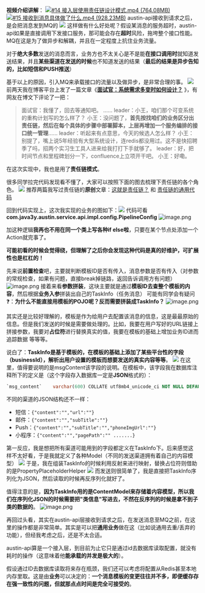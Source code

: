 **视频介绍讲解**：
[![#14 接入层使用责任链设计模式.mp4 (764.08MB)](https://gw.alipayobjects.com/mdn/prod_resou/afts/img/A*NNs6TKOR3isAAAAAAAAAAABkARQnAQ)]()[![#15 接收到消息具体做了什么.mp4 (928.23MB)](https://gw.alipayobjects.com/mdn/prod_resou/afts/img/A*NNs6TKOR3isAAAAAAAAAAABkARQnAQ)]()
austin-api接收到请求之后，是会把消息发到MQ的
![](https://cdn.nlark.com/yuque/0/2022/jpeg/1285871/1649401615540-4cfc271e-d636-4555-9130-4d3d95a8730f.jpeg#averageHue=%23faf4f1&clientId=u7396239f-c8ca-4&from=paste&id=ucd74ad39&originHeight=256&originWidth=1164&originalType=url&ratio=1&rotation=0&showTitle=false&status=done&style=none&taskId=u79d883af-caf0-4960-9648-01f7bf14989&title=)
这样做有什么好处呢？假设某消息的服务超时，austin-api如果是直接调用下发接口服务，那可能会存在**超时**风险，拖垮整个接口性能。MQ在这是为了做异步和解耦，并且在一定程度上抗住业务流量。

对于**绝大多数**发送的消息而言，业务方也不太关心是不是能**在接口调用时**就知道发送结果，并且**某些渠道在发送的时候**也不知道发送的结果（**最后的结果是异步告知的，比如短信和PUSH推送**）

基于以上的原因，引入MQ来承载接口的流量以及做异步，是非常合理的事。
![](https://cdn.nlark.com/yuque/0/2022/jpeg/1285871/1649401615542-03d92da3-e223-44af-92e4-dd4439706663.jpeg#averageHue=%23faedde&clientId=u7396239f-c8ca-4&from=paste&id=ucbccc3a4&originHeight=196&originWidth=984&originalType=url&ratio=1&rotation=0&showTitle=false&status=done&style=none&taskId=u39cdcdc3-f8cb-42ba-99bb-414950413c0&title=)
前两天我在博客平台上发了一篇文章《[**面试官：系统需求多变时如何设计？**](https://mp.weixin.qq.com/s/Js0D8vyJE3AVCbnybH9E2A) 》，有网友在博文下评论了一把：

> 面试官：我懂了，回去等通知吧。 …… 
> leader：小王，咱们那个可变系统的重构计划写的怎么样了？ 
> 小王：没问题了，**首先按找咱们的业务区分出责任链，然后在每个具体的步骤中部署脚本，上层再增加一个服务编排的接口统一管理**……
> leader：听起来有点意思，今天的候选人怎么样？ 
> 小王：别提了，嘴上说5年经验有大型系统设计，连redis都没用过。这不是快招聘季了吗，招两个实习生工具人进来给我打打下手就够了。
>  leader：好，把时间节点和里程碑划分一下，confluence上立项开干吧。
>  小王：好嘞。


在这次实现中，我也是用了**责任链模式**。

很多同学拉完代码发现看不懂了，大家可以按照下面的图去梳理下责任链的各个角色。
![](https://cdn.nlark.com/yuque/0/2022/jpeg/1285871/1649401615566-bf43bffc-e7ef-4c04-9544-8517f9695715.jpeg#averageHue=%23f6f5f5&clientId=u7396239f-c8ca-4&from=paste&id=ud6594245&originHeight=923&originWidth=1080&originalType=url&ratio=1&rotation=0&showTitle=false&status=done&style=none&taskId=u01011377-8d09-4656-94d4-ebf4009cbbe&title=)
推荐两篇我写过责任链的**原创**文章：[这就是责任链？](https://mp.weixin.qq.com/s?__biz=MzI4Njg5MDA5NA==&mid=2247486593&idx=1&sn=c6f1ed857d1f60fec8575f19b3e46e6c&chksm=ebd74d80dca0c49616226259e7678a6544a3cbdc5dc5b27f94490640162c953a76886bd09d98&token=2140209384&lang=zh_CN#rd) 和 [责任链的通用代码](https://mp.weixin.qq.com/s?__biz=MzI4Njg5MDA5NA==&mid=2247490601&idx=1&sn=741664a26e8c8d4d3255d19864249bff&chksm=ebd75d28dca0d43e62be820313971e139c24a7fa92b9beb1e91b79a1e3a73b4274acf8a8eec4&token=1936697047&lang=zh_CN#rd)

回到代码实现上，这次我实现的业务的图如下：![](https://cdn.nlark.com/yuque/0/2022/jpeg/1285871/1649402285824-4ceb5e04-2e76-4a52-96c2-9405a9886c98.jpeg#averageHue=%23f5f2ec&clientId=ue7e00bc1-ef73-4&from=paste&id=u617a3e19&originHeight=450&originWidth=2488&originalType=url&ratio=1&rotation=0&showTitle=false&status=done&style=none&taskId=uabf9fce8-02c7-4339-b01e-326cf026452&title=)
代码可看**com.java3y.austin.service.api.impl.config.PipelineConfig**
![image.png](https://cdn.nlark.com/yuque/0/2024/png/1285871/1705376738218-42ffaca1-6b5f-4629-9418-88bfa8849fcd.png#averageHue=%232c2b2b&clientId=uace1b10e-2599-4&from=paste&height=458&id=u75645b0c&originHeight=458&originWidth=903&originalType=binary&ratio=1&rotation=0&showTitle=false&size=55834&status=done&style=none&taskId=u605ba582-0542-40df-a152-cc2576342e8&title=&width=903)

加这种逻辑**我再也不用在同一个类上写各种if else啦**，只要在某个节点处添加一个Action就完事了。

**可能初看的时候会觉得绕，但理解了之后你会发现这种代码是真的好维护，可扩展性也是杠杠的！**

先来说**前置检查**吧，主要就判断模板ID是否有传入，消息参数是否有传入（对参数的常规检查，如果有问题，直接break掉链路，返回告诉调用方有问题）![image.png](https://cdn.nlark.com/yuque/0/2024/png/1285871/1705376774561-28db37d9-e6b5-4bb4-b086-19027b6ddec4.png#averageHue=%232c2c2b&clientId=uace1b10e-2599-4&from=paste&height=914&id=uc270313f&originHeight=914&originWidth=1792&originalType=binary&ratio=1&rotation=0&showTitle=false&size=174513&status=done&style=none&taskId=ub32b8b49-62d7-4ff7-bede-2417ad4ccaf&title=&width=1792)
接着来看**参数拼装**，这块主要就是通过**模板ID去查整个模板的内容**，然后根据**业务入参**拼装出自己的TaskInfo（任务消息）
可能有同学会有疑问❓：**为什么不能直接用模板的POJO呢？反而需要拼装成TaskInfo？**
![image.png](https://cdn.nlark.com/yuque/0/2024/png/1285871/1705376841171-e5024aef-3fed-4323-a1fc-e91497c6e230.png#averageHue=%232c2b2b&clientId=uace1b10e-2599-4&from=paste&height=849&id=ufb65deaf&originHeight=849&originWidth=1217&originalType=binary&ratio=1&rotation=0&showTitle=false&size=135738&status=done&style=none&taskId=u1de8a2c1-d1e6-4e21-ba66-01081836587&title=&width=1217)

其实还是比较好理解的，模板是作为给用户去配置该消息的信息，这是最最原始的信息。但是我们发送的时候是需要做处理的。比如，我要在用户写好的URL链接上拼接参数，我要对**占位符**进行替换真实的值，我要在模板的基础上增加业务ID进而追踪数据 等等等。

说白了：**TaskInfo是基于模板的，在模板的基础上添加了某些平台性的字段（businessId），解析出用户设置的模板而想要发送的真实内容等等**。
![](https://cdn.nlark.com/yuque/0/2022/jpeg/1285871/1649401616401-657234a5-9274-4959-895c-a9130905d047.jpeg#averageHue=%232c2b2b&clientId=u7396239f-c8ca-4&from=paste&id=u66a7e471&originHeight=1080&originWidth=1837&originalType=url&ratio=1&rotation=0&showTitle=false&status=done&style=none&taskId=udd8f9462-d378-449e-88c2-fe1ac895c44&title=)
在这里，值得要说明的是msgContent该字段的说明。在模板中，该字段我在数据库注释所下的定义是（这个字段存入数据库一定是**JSON**格式的）：
```sql
`msg_content`    varchar(600) COLLATE utf8mb4_unicode_ci NOT NULL DEFAULT '' COMMENT '消息内容 占位符用{$var}表示'
```
不同的渠道的JSON结构还不一样：

- 短信：`{"content":"","url":""}`
- 邮件：`{"content":"","subTitle":""}`
- Push：`{"content":"","subTitle":"","phoneImgUrl":""}`
- 小程序：`{"content":"","pagePath":"" .......}`

第一反应，我是想把所有渠道可能用到的字段都定义在TaskInfo下。后来感觉这样不太好看，于是我就定义了各种Model（不同的发送渠道拥有着自己的内容模型）
![](https://cdn.nlark.com/yuque/0/2022/jpeg/1285871/1649401616869-5c5dd748-1b67-4feb-9639-67ee9ab1f953.jpeg#averageHue=%23485535&clientId=u7396239f-c8ca-4&from=paste&id=ue22690d0&originHeight=1080&originWidth=2295&originalType=url&ratio=1&rotation=0&showTitle=false&status=done&style=none&taskId=uf3a89ba1-07e7-462a-8b9e-b4c1c6d7e9e&title=)
于是，我在组装TaskInfo的时候利用反射来进行映射，替换占位符则借助的是PropertyPlaceholderHelper
![](https://cdn.nlark.com/yuque/0/2022/jpeg/1285871/1649401616412-d3c6b548-33e7-4b19-8f1b-c620adef06a6.jpeg#averageHue=%232c2c2b&clientId=u7396239f-c8ca-4&from=paste&id=u0839ba47&originHeight=1080&originWidth=1994&originalType=url&ratio=1&rotation=0&showTitle=false&status=done&style=none&taskId=uc2a44552-9982-4796-93a0-b82c4583292&title=)
而发送则很简单了，我是直接把TaskInfo序列化为JSON，然后读取的时候再反序列化就好了。

值得注意的是，**因为TaskInfo用的是ContentModel来存储着内容模型，所以我们在序列化JSON的时候需要把"类信息"写进去，不然在反序列的时候是拿不到子类的数据的**。
![image.png](https://cdn.nlark.com/yuque/0/2024/png/1285871/1705376912534-189e7df9-103b-435c-86ad-34d420de3de2.png#averageHue=%232d2c2b&clientId=uace1b10e-2599-4&from=paste&height=902&id=u16e316cd&originHeight=902&originWidth=1363&originalType=binary&ratio=1&rotation=0&showTitle=false&size=157073&status=done&style=none&taskId=ufc8fccd3-3921-4257-addc-5119c375523&title=&width=1363)

再回过头看，其实在austin-api层接收到请求之后，在发送消息至MQ之前，在这里的操作都是非常简单。其实是可以把**通用业务**做在这（比如说通用去重/丢弃的功能），但经我考虑之后，还是不太合适。

austin-api算是一个接入层，到目前为止它只是通过id去数据库读取配置，就没有耗时的操作（这意味着他**能承载的并发是极大的**）。

假设通过ID去数据库读取将来存在瓶颈，我们还可以考虑将配置从Redis甚至本地内存里取。这是由**业务**可以决定的：**一个消息模板的变更往往并不多，即便缓存存在强一致性的问题，但就那点点时间是完全可接受的**。



